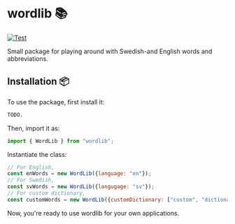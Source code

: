 # wordlib 📚
[![Test](https://github.com/arvidbt/wordlib/actions/workflows/test.yml/badge.svg)](https://github.com/arvidbt/wordlib/actions/workflows/test.yml/badge.svg)



Small package for playing around with Swedish-and English words and abbreviations.

## Installation 📦
To use the package, first install it:
```bash
TODO.
```
Then, import it as:
```javascript
import { WordLib } from "wordlib";
```
Instantiate the class:
```javascript
// For English,
const enWords = new WordLib({language: "en"});
// For Swedish,
const svWords = new WordLib({langugage: "sv"});
// For custom dictionary,
const customWords = new WordLib({customDictionary: ["custom", "dictionary"]});
```
Now, you're ready to use wordlib for your own applications.